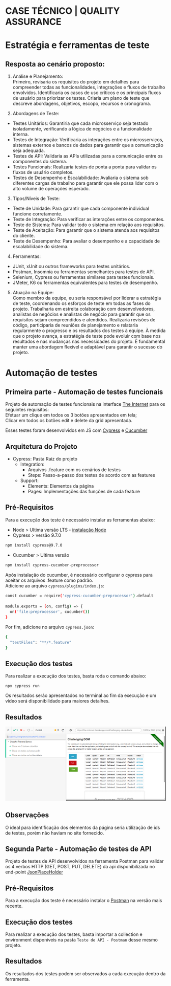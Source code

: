 # CASE TÉCNICO | QUALITY ASSURANCE

# Estratégia e ferramentas de teste

## Resposta ao cenário proposto:

1. Análise e Planejamento:<br>
Primeiro, revisaria os requisitos do projeto em detalhes para compreender todas as funcionalidades, integrações e fluxos de trabalho envolvidos.
Identificaria os casos de uso críticos e os principais fluxos de usuário para priorizar os testes.
Criaria um plano de teste que descreve abordagens, objetivos, escopo, recursos e cronograma.

2. Abordagens de Teste:<br>
- Testes Unitários: Garantiria que cada microsserviço seja testado isoladamente, verificando a lógica de negócios e a funcionalidade interna.<br>
- Testes de Integração: Verificaria as interações entre os microsserviços, sistemas externos e bancos de dados para garantir que a comunicação seja adequada.<br>
- Testes de API: Validaria as APIs utilizadas para a comunicação entre os componentes do sistema.<br>
- Testes Funcionais: Realizaria testes de ponta a ponta para validar os fluxos de usuário completos.<br>
- Testes de Desempenho e Escalabilidade: Avaliaria o sistema sob diferentes cargas de trabalho para garantir que ele possa lidar com o alto volume de operações esperado.

3. Tipos/Níveis de Teste:<br>
- Teste de Unidade: Para garantir que cada componente individual funcione corretamente.<br>
- Teste de Integração: Para verificar as interações entre os componentes.<br>
- Teste de Sistema: Para validar todo o sistema em relação aos requisitos.<br>
- Teste de Aceitação: Para garantir que o sistema atenda aos requisitos do cliente.<br>
- Teste de Desempenho: Para avaliar o desempenho e a capacidade de escalabilidade do sistema.

4. Ferramentas:<br>
- JUnit, xUnit ou outros frameworks para testes unitários.<br>
- Postman, Insomnia ou ferramentas semelhantes para testes de API.<br>
- Selenium, Cypress ou ferramentas similares para testes funcionais.<br>
- JMeter, K6 ou ferramentas equivalentes para testes de desempenho.

5. Atuação na Equipe:<br>
Como membro da equipe, eu seria responsável por liderar a estratégia de teste, coordenando os esforços de teste em todas as fases do projeto.
Trabalharia em estreita colaboração com desenvolvedores, analistas de negócios e analistas de negócio para garantir que os requisitos sejam compreendidos e atendidos.
Realizaria revisões de código, participaria de reuniões de planejamento e relataria regularmente o progresso e os resultados dos testes à equipe. À medida que o projeto avança, a estratégia de teste pode evoluir com base nos resultados e nas mudanças nas necessidades do projeto. É fundamental manter uma abordagem flexível e adaptável para garantir o sucesso do projeto.


# Automação de testes
## Primeira parte - Automação de testes funcionais
Projeto de automação de testes funcionais na interface [The Internet](https://the-internet.herokuapp.com/challenging_dom) para os seguintes requisitos:<br>
Efetuar um clique em todos os 3 botões apresentados em tela; <br>
Clicar em todos os botões edit e delete da grid apresentada.

Esses testes foram desenvolvidos em JS com [Cypress](https://www.cypress.io/) e [Cucumber](https://cucumber.io/)

## Arquitetura do Projeto

- Cypress: Pasta Raiz do projeto
  - Integration:
    - Arquivos .feature com os cenários de testes
    - Steps: Passo-a-passo dos testes de acordo com as features
  - Support:
    - Elements: Elementos da página
    - Pages: Implementações das funções de cada feature

## Pré-Requisitos
Para a execução dos teste é necessário instalar as ferramentas abaixo:
- Node > Ultima versão LTS - [instalação Node](https://nodejs.org/en/download/)
- Cypress > versão 9.7.0
```bash
npm install cypress@9.7.0
```
- Cucumber > Ultima versão 
```bash
npm install cypress-cucumber-preprocessor
```
Após instalação do cucumber, é necessário configurar o cypress para aceitar os arquivos .feature como padrão. <br>
Adicione ao arquivo <code>cypress/plugins/index.js</code>:
```bash
const cucumber = require('cypress-cucumber-preprocessor').default

module.exports = (on, config) => {
  on('file:preprocessor', cucumber())
}
```
Por fim, adicione no arquivo <code>cypress.json</code>:
```bash
{
  "testFiles": "**/*.feature"
}
```
## Execução dos testes
Para realizar a execução dos testes, basta roda o comando abaixo:
```
npx cypress run
```
Os resultados serão apresentados no terminal ao fim da execução e um vídeo será disponibilidado para maiores detalhes.
## Resultados
![Resultado](evidence/image.png)

## Observações
O ideal para identificação dos elementos da página seria utilização de ids de testes, porém não haviam no site fornecido.

## Segunda Parte - Automação de testes de API
Projeto de testes de API desenvolvidos na ferramenta Postman para validar os 4 verbos HTTP (GET, POST, PUT, DELETE) da api disponibilizada no end-point [JsonPlaceHolder](https://jsonplaceholder.typicode.com/users)

## Pré-Requisitos
Para a execução dos teste é necessário instalar o [Postman](https://www.postman.com/downloads/) na versão mais recente.

## Execução dos testes
Para realizar a execução dos testes, basta importar a collection e environment disponiveis na pasta <code>Teste de API - Postman</code> desse mesmo projeto.

## Resultados
Os resultados dos testes podem ser observados a cada execução dentro da ferramenta.